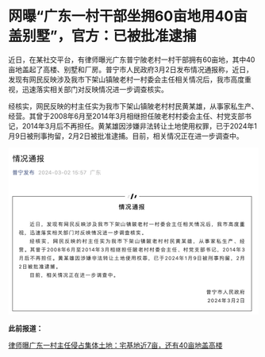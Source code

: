 # 网曝“广东一村干部坐拥60亩地用40亩盖别墅”，官方：已被批准逮捕

近日，在某社交平台，有律师曝光广东普宁陂老村一村干部拥有60亩地，其中40亩地盖起了高楼、别墅和厂房。普宁市人民政府3月2日发布情况通报称，近日，发现有网民反映涉及我市下架山镇陂老村一村委会主任相关情况后，我市高度重视，迅速落实相关部门对反映情况进一步调查核实。

经核实，网民反映的村主任实为我市下架山镇陂老村村民黄某雄，从事家私生产、经营。其曾于2008年6月至2014年3月相继担任陂老村村委会主任、村党支部书记，2014年3月后不再担任。黄某雄因涉嫌非法转让土地使用权罪，已于2024年1月9日被刑事拘留，2月2日被批准逮捕。目前，相关情况正在进一步调查中。

![51bf7718000d418d89adb95cbb8a0fc6.jpg](https://raw.githubusercontent.com/qqhsx/qqnews_image/main/2024/03/02/网曝“广东一村干部坐拥60亩地用40亩盖别墅”，官方：已被批准逮捕/51bf7718000d418d89adb95cbb8a0fc6.jpg)

**此前报道：**

[ 律师曝广东一村主任侵占集体土地：宅基地近7亩，还有40亩地盖高楼
](https://news.qq.com/rain/a/20240301A03ST900)

